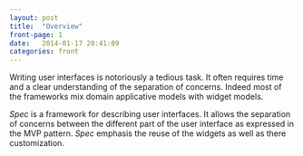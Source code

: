 ```yaml
---
layout: post
title:  "Overview"
front-page: 1
date:   2014-01-17 20:41:09
categories: front
---
```


Writing user interfaces is notoriously a tedious task\.
It often requires time and a clear understanding of the separation of concerns\. 
Indeed most of the frameworks mix domain applicative models with widget models\.


*Spec* is a framework for describing user interfaces\. 
It allows the separation of concerns between the different part of the user interface as expressed in the MVP pattern\.
*Spec* emphasis the reuse of the widgets as well as there customization\.